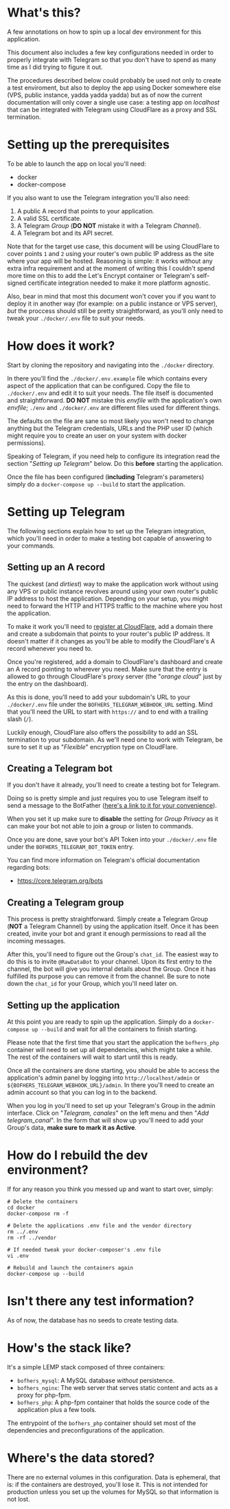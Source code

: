 # What's this?

A few annotations on how to spin up a local dev environment for this application.
 
This document also includes a few key configurations needed in order to properly integrate with Telegram so that you don't have to spend as many time as I did trying to figure it out.

The procedures described below could probably be used not only to create a test enviroment, but also to deploy the app using Docker somewhere else (VPS, public instance, yadda yadda yadda) but as of now the current documentation will only cover a single use case: a testing app on _localhost_ that can be integrated with Telegram using CloudFlare as a proxy and SSL termination.

# Setting up the prerequisites

To be able to launch the app on local you'll need:

- docker
- docker-compose

If you also want to use the Telegram integration you'll also need:

1. A public A record that points to your application.
2. A valid SSL certificate.
3. A Telegram _Group_ (**DO NOT** mistake it with a Telegram _Channel_).
4. A Telegram bot and its API secret.

Note that for the target use case, this document will be using CloudFlare to cover points `1` and `2` using your router's own public IP address as the site where your app will be hosted. Reasoning is simple: it works without any extra infra requirement and at the moment of writing this I couldn't spend more time on this to add the Let's Encrypt container or Telegram's self-signed certificate integration needed to make it more platform agnostic.

Also, bear in mind that most this document won't cover you if you want to deploy it in another way (for example: on a public instance or VPS server), _but_ the proccess should still be pretty straightforward, as you'll only need to tweak your `./docker/.env` file to suit your needs.

# How does it work?

Start by cloning the repository and navigating into the `./docker` directory.

In there you'll find the `./docker/.env.example` file which contains every aspect of the application that can be configured. Copy the file to `./docker/.env` and edit it to suit your needs. The file itself is documented and straightforward. **DO NOT** mistake this _envfile_ with the application's own _envfile_; `./env` and `./docker/.env` are different files used for different things.

The defaults on the file are sane so most likely you won't need to change anything but the Telegram credentials, URLs and the PHP user ID (which might require you to create an user on your system with docker permissions).

Speaking of Telegram, if you need help to configure its integration read the section "_Setting up Telegram_" below. Do this **before** starting the application.
 
Once the file has been configured (**including** Telegram's parameters) simply do a `docker-compose up --build` to start the application.

# Setting up Telegram

The following sections explain how to set up the Telegram integration, which you'll need in order to make a testing bot capable of answering to your commands.

## Setting up an A record

The quickest (and _dirtiest_) way to make the application work without using any VPS or public instance revolves around using your own router's public IP address to host the application. Depending on your setup, you might need to forward the HTTP and HTTPS traffic to the machine where you host the application.

To make it work you'll need to [register at CloudFlare](https://www.cloudflare.com/), add a domain there and create a subdomain that points to your router's public IP address. It doesn't matter if it changes as you'll be able to modify the CloudFlare's A record whenever you need to.

Once you're registered, add a domain to CloudFlare's dashboard and create an A record pointing to wherever you need. Make sure that the entry is allowed to go through CloudFlare's proxy server (the "_orange cloud_" just by the entry on the dashboard).

As this is done, you'll need to add your subdomain's URL to your `./docker/.env` file under the `BOFHERS_TELEGRAM_WEBHOOK_URL` setting. Mind that you'll need the URL to start with `https://` and to end with a trailing slash (`/`).

Luckily enough, CloudFlare also offers the possibility to add an SSL termination to your subdomain. As we'll need one to work with Telegram, be sure to set it up as "_Flexible_" encryption type on CloudFlare.

## Creating a Telegram bot

If you don't have it already, you'll need to create a testing bot for Telegram.

Doing so is pretty simple and just requires you to use Telegram itself to send a message to the BotFather ([here's a link to it for your convenience](https://telegram.me/botfather)).

When you set it up make sure to **disable** the setting for _Group Privacy_ as it can make your bot not able to join a group or listen to commands. 

Once you are done, save your bot's API Token into your `./docker/.env` file under the `BOFHERS_TELEGRAM_BOT_TOKEN` entry.

You can find more information on Telegram's official documentation regarding bots:

- https://core.telegram.org/bots

## Creating a Telegram group

This process is pretty straightforward. Simply create a Telegram Group (**NOT** a Telegram Channel) by using the application itself. Once it has been created, invite your bot and grant it enough permissions to read all the incoming messages.

After this, you'll need to figure out the Group's `chat_id`. The easiest way to do this is to invite `@RawDataBot` to your channel. Upon its first entry to the channel, the bot will give you internal details about the Group. Once it has fulfilled its purpose you can remove it from the channel. Be sure to note down the `chat_id` for your Group, which you'll need later on.

## Setting up the application

At this point you are ready to spin up the application. Simply do a `docker-compose up --build` and wait for all the containers to finish starting. 

Please note that the first time that you start the application the `bofhers_php` container will need to set up all dependencies, which might take a while. The rest of the containers will wait to start until this is ready.
 
Once all the containers are done starting, you should be able to access the application's admin panel by logging into `http://localhost/admin` or `${BOFHERS_TELEGRAM_WEBHOOK_URL}/admin`. In there you'll need to create an admin account so that you can log in to the backend.
 
When you log in you'll need to set up your Telegram's Group in the admin interface. Click on "_Telegram, canales_" on the left menu and then "_Add telegram_canal_". In the form that will show up you'll need to add your Group's data, **make sure to mark it as Active**.

# How do I rebuild the dev environment?

If for any reason you think you messed up and want to start over, simply:

```shell script
# Delete the containers
cd docker
docker-compose rm -f

# Delete the applications .env file and the vendor directory
rm ../.env 
rm -rf ../vendor

# If needed tweak your docker-composer's .env file
vi .env

# Rebuild and launch the containers again
docker-compose up --build
```  

# Isn't there any test information?

As of now, the database has no seeds to create testing data.

# How's the stack like?

It's a simple LEMP stack composed of three containers:

- `bofhers_mysql`: A MySQL database _without_ persistence.
- `bofhers_nginx`: The web server that serves static content and acts as a proxy for php-fpm. 
- `bofhers_php`: A php-fpm container that holds the source code of the application plus a few tools.

The entrypoint of the `bofhers_php` container should set most of the dependencies and preconfigurations of the application.

# Where's the data stored?

There are no external volumes in this configuration. Data is ephemeral, that is: if the containers are destroyed, you'll lose it. This is not intended for production unless you set up the volumes for MySQL so that information is not lost.

